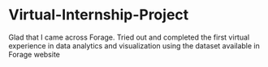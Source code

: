 # Virtual-Internship-Project
Glad that I came across Forage. Tried out and completed the first virtual experience in data analytics and visualization using the dataset available in Forage website

